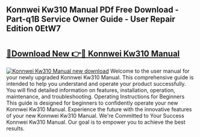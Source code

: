 ## Konnwei Kw310 Manual PDf Free Download - Part-q1B Service Owner Guide - User Repair Edition 0EtW7

# <h2><a href="http://bc39561.oget.top/?id=Konnwei+Kw310+Manual">🔗Download New 👉🔴 Konnwei Kw310 Manual</a></h2>

[![Konnwei Kw310 Manual new download](https://i.imgur.com/5g1atiW.png)](http://bc39561.oget.top/?id=Konnwei+Kw310+Manual)
Welcome to the user manual for your newly upgraded Konnwei Kw310 Manual. This comprehensive guide is intended to help you understand and operate your product successfully. You will find detailed information on features, installation, operation, maintenance, and troubleshooting. Operating Instructions for Beginners This guide is designed for beginners to confidently operate your new Konnwei Kw310 Manual. Experience the future with the innovative features of your new Konnwei Kw310 Manual. We're Committed to Your Success Konnwei Kw310 Manual. Our goal is to empower you to achieve the best results.
